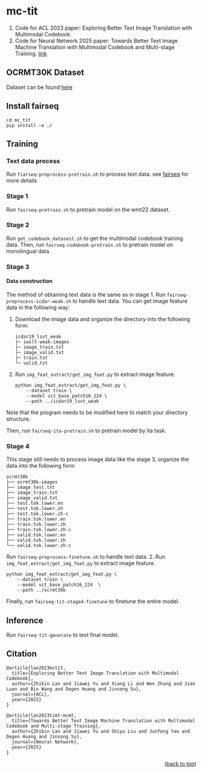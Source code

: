 <!-- GETTING STARTED -->

# mc-tit
1. Code for ACL 2023 paper: Exploring Better Text Image Translation with Multimodal Codebook.
2. Code for Neural Network 2025 paper: Towards Better Text Image Machine Translation with Multimodal Codebook and Multi-stage Training. [link](https://github.com/DeepLearnXMU/mc_tit/tree/main/timt-mcmt)

## OCRMT30K Dataset
Dataset can be found [here](https://github.com/DeepLearnXMU/mc_tit/tree/main/ocrmt30k_data)

## Install fairseq
```
cd mc_tit
pip install -e ./
```

## Training
### Text data process
Run `fiarseq-preprocess-pretrain.sh` to process text data.
see [fairseq](https://github.com/facebookresearch/fairseq) for more details
### Stage 1
Run `fairseq-pretrain.sh` to pretrain model on the wmt22 dataset.
### Stage 2
Run `get_codebook_datasest.sh` to get the multimodal codebook training data.
Then, run `fairseq-codebook-pretrain.sh` to pretrain model on monolingual data. 
### Stage 3
#### Data construction
The method of obtaining text data is the same as in stage 1.
Run `fairseq-preprocess-icdar-weak.sh` to handle text data. 
You can get image feature data in the following way:
1. Download the image data and organize the directory into the following form:

    ```
    icdar19_lsvt_weak
    ├─ iwslt-weak-images
    ├─ image_train.txt
    ├─ image_valid.txt
    ├─ train.txt
    └─ valid.txt
    ```
2. Run `img_feat_extract/get_img_feat.py` to extract image feature.
    ```
    python img_feat_extract/get_img_feat.py \
        --dataset train \
        --model vit_base_patch16_224 \
        --path ../icdar19_lsvt_weak
    ```
Note that the program needs to be modified here to match your directory structure.

Then, run `fairseq-ita-pretrain.sh` to pretrain model by ita task.

### Stage 4

This stage still needs to process image data like the stage 3, organize the data into the following form
```
ocrmt30k
├── ocrmt30k-images
├── image_test.txt
├── image_train.txt
├── image_valid.txt
├── test.tok.lower.en
├── test.tok.lower.zh
├── test.tok.lower.zh-c
├── train.tok.lower.en
├── train.tok.lower.zh
├── train.tok.lower.zh-c
├── valid.tok.lower.en
├── valid.tok.lower.zh
└── valid.tok.lower.zh-c
```
Run `fairseq-preprocess-finetune.sh` to handle text data.
2. Run `img_feat_extract/get_img_feat.py` to extract image feature.

```
python img_feat_extract/get_img_feat.py \
    --dataset train \
    --model vit_base_patch16_224  \
    --path ../ocrmt30k
```
Finally, run `fairseq-tit-stage4-finetune` to finetune the entire model.

## Inference
Run `fairseq-tit-generate` to test final model.

## Citation
```
@article{lan2023mctit,
  title={Exploring Better Text Image Translation with Multimodal Codebook},
  author={Zhibin Lan and Jiawei Yu and Xiang Li and Wen Zhang and Jian Luan and Bin Wang and Degen Huang and Jinsong Su},
  journal={ACL},
  year={2023}
}

@article{lan2023timt-mcmt,
  title={Towards Better Text Image Machine Translation with Multimodal Codebook and Multi-stage Training},
  author={Zhibin Lan and Jiawei Yu and Shiyu Liu and Junfeng Yao and Degen Huang and Jinsong Su},
  journal={Neural Network},
  year={2025}
}
```

<!-- ACKNOWLEDGMENTS -->
<!-- ## Acknowledgments

* []()
* []()
* []() -->

<p align="right">(<a href="#top">back to top</a>)</p>